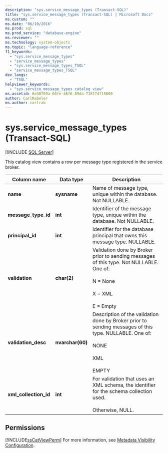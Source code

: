 ```yaml
---
description: "sys.service_message_types (Transact-SQL)"
title: "sys.service_message_types (Transact-SQL) | Microsoft Docs"
ms.custom: ""
ms.date: "06/10/2016"
ms.prod: sql
ms.prod_service: "database-engine"
ms.reviewer: ""
ms.technology: system-objects
ms.topic: "language-reference"
f1_keywords: 
  - "sys.service_message_types"
  - "service_message_types"
  - "sys.service_message_types_TSQL"
  - "service_message_types_TSQL"
dev_langs: 
  - "TSQL"
helpviewer_keywords: 
  - "sys.service_message_types catalog view"
ms.assetid: 6a38709a-60fe-46f6-89da-718f74f15600
author: CarlRabeler
ms.author: carlrab
---
```

# sys.service_message_types (Transact-SQL)
[!INCLUDE [SQL Server](../../includes/applies-to-version/sqlserver.md)]

  This catalog view contains a row per message type registered in the service broker.
  
|Column name|Data type|Description|  
|-----------------|---------------|-----------------|  
|**name**|**sysname**|Name of message type, unique within the database. Not NULLABLE.|  
|**message_type_id**|**int**|Identifier of the message type, unique within the database. Not NULLABLE.|  
|**principal_id**|**int**|Identifier for the database principal that owns this message type. NULLABLE.|  
|**validation**|**char(2)**|Validation done by Broker prior to sending messages of this type. Not NULLABLE. One of:<br /><br /> N = None<br /><br /> X = XML<br /><br /> E = Empty|  
|**validation_desc**|**nvarchar(60)**|Description of the validation done by Broker prior to sending messages of this type. NULLABLE. One of:<br /><br /> NONE<br /><br /> XML<br /><br /> EMPTY|  
|**xml_collection_id**|**int**|For validation that uses an XML schema, the identifier for the schema collection used.<br /><br /> Otherwise, NULL.|  
  
## Permissions  
 [!INCLUDE[ssCatViewPerm](../../includes/sscatviewperm-md.md)] For more information, see [Metadata Visibility Configuration](../../relational-databases/security/metadata-visibility-configuration.md).  
  
  
